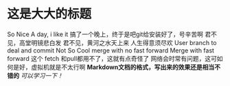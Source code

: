 # 这是大大的标题
So Nice A day, i like it
搞了一个晚上，终于是吧git给安装好了，号辛苦啊
君不见，高堂明镜悲白发
君不见，黄河之水天上来
人生得意须尽欢
User branch to deal and commit Not So Cool
merge with no fast forward
Merge with fast forward
这个 fetch 和pull都用不了，这就有点奇怪了
网络会时常有问题，这可如何是好，虚拟机就是不太行啊
**Markdown文档的格式，写出来的效果还是相当不错的**
*可以学习一下！*
